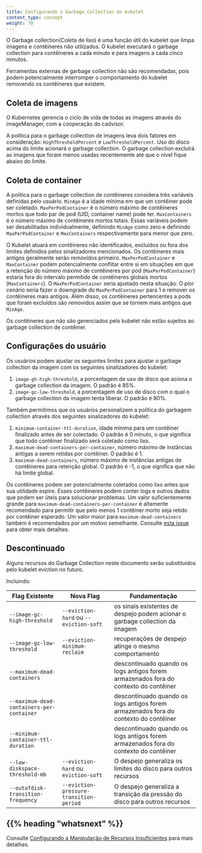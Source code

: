 ```yaml
---
title: Configurando o Garbage Collection do kubelet
content_type: concept
weight: 70
---
```


<!-- overview -->

O Garbage collection(Coleta de lixo) é uma função útil do kubelet que limpa imagens e contêineres não utilizados. O kubelet executará o garbage collection para contêineres a cada minuto e para imagens a cada cinco minutos.

Ferramentas externas de garbage collection não são recomendadas, pois podem potencialmente interromper o comportamento do kubelet removendo os contêineres que existem.



<!-- body -->

## Coleta de imagens

O Kubernetes gerencia o ciclo de vida de todas as imagens através do imageManager, com a cooperação do cadvisor.

A política para o garbage collection de imagens leva dois fatores em consideração:
`HighThresholdPercent` e `LowThresholdPercent`. Uso do disco acima do limite acionará o garbage collection. O garbage collection excluirá as imagens que foram menos usadas recentemente até que o nível fique abaixo do limite.

## Coleta de container

A política para o garbage collection de contêineres considera três variáveis definidas pelo usuário. `MinAge` é a idade mínima em que um contêiner pode ser coletado. `MaxPerPodContainer` é o número máximo de contêineres mortos que todo par de pod (UID, container name) pode ter. `MaxContainers` é o número máximo de contêineres mortos totais. Essas variáveis podem ser desabilitadas individualmente, definindo `MinAge` como zero e definindo `MaxPerPodContainer` e `MaxContainers` respectivamente para menor que zero.

O Kubelet atuará em contêineres não identificados, excluídos ou fora dos limites definidos pelos sinalizadores mencionados. Os contêineres mais antigos geralmente serão removidos primeiro. `MaxPerPodContainer` e `MaxContainer` podem potencialmente conflitar entre si em situações em que a retenção do número máximo de contêineres por pod (`MaxPerPodContainer`) estaria fora do intervalo permitido de contêineres globais mortos (`MaxContainers`). O `MaxPerPodContainer` seria ajustado nesta situação: O pior cenário seria fazer o downgrade do `MaxPerPodContainer` para 1 e remover os contêineres mais antigos. Além disso, os contêineres pertencentes a pods que foram excluídos são removidos assim que se tornem mais antigos que `MinAge`.

Os contêineres que não são gerenciados pelo kubelet não estão sujeitos ao garbage collection de contêiner.

## Configurações do usuário

Os usuários podem ajustar os seguintes limites para ajustar o garbage collection da imagem com os seguintes sinalizadores do kubelet:

1. `image-gh-high-threshold`, a porcentagem de uso de disco que aciona o garbage collection da imagem. O padrão é 85%.
2. `image-gc-low-threshold`, a porcentagem de uso de disco com o qual o garbage collection da imagem tenta liberar. O padrão é 80%.

Também permitimos que os usuários personalizem a política do garbagem collection através dos seguintes sinalizadores do kubelet:

1. `minimum-container-ttl-duration`, idade mínima para um contêiner finalizado antes de ser colectado. O padrão é 0 minuto, o que significa que todo contêiner finalizado será coletado como lixo.
2. `maximum-dead-containers-per-container`, número máximo de instâncias antigas a serem retidas por contêiner. O padrão é 1.
3. `maximum-dead-containers`, número máximo de instâncias antigas de contêineres para retenção global. O padrão é -1, o que significa que não há limite global.

Os contêineres podem ser potencialmente coletados como lixo antes que sua utilidade expire. Esses contêineres podem conter logs e outros dados que podem ser úteis para solucionar problemas. Um valor suficientemente grande para `maximum-dead-containers-per-container` é altamente recomendado para permitir que pelo menos 1 contêiner morto seja retido por contêiner esperado. Um valor maior para `maximum-dead-containers` também é recomendados por um motivo semelhante.
Consulte [esta issue](https://github.com/kubernetes/kubernetes/issues/13287) para obter mais detalhes.

## Descontinuado

Alguns recursos do Garbage Collection neste documento serão substituídos pelo kubelet eviction no futuro.

Incluindo:

| Flag Existente                            | Nova Flag                               | Fundamentação                                                                        |
| ----------------------------------------- | --------------------------------------- | ------------------------------------------------------------------------------------ |
| `--image-gc-high-threshold`               | `--eviction-hard` ou `--eviction-soft`  | os sinais existentes de despejo podem acionar o garbage collection da imagem         |
| `--image-gc-low-threshold`                | `--eviction-minimum-reclaim`            | recuperações de despejo atinge o mesmo comportamento                                 |
| `--maximum-dead-containers`               |                                         | descontinuado quando os logs antigos forem armazenados fora do contexto do contêiner |
| `--maximum-dead-containers-per-container` |                                         | descontinuado quando os logs antigos forem armazenados fora do contexto do contêiner |
| `--minimum-container-ttl-duration`        |                                         | descontinuado quando os logs antigos forem armazenados fora do contexto do contêiner |
| `--low-diskspace-threshold-mb`            | `--eviction-hard` ou `eviction-soft`    | O despejo generaliza os limites do disco para outros recursos                        |
| `--outofdisk-transition-frequency`        | `--eviction-pressure-transition-period` | O despejo generaliza a transição da pressão do disco para outros recursos            |



## {{% heading "whatsnext" %}}


Consulte [Configurando a Manipulação de Recursos Insuficientes](/docs/tasks/administer-cluster/out-of-resource/) para mais detalhes.


